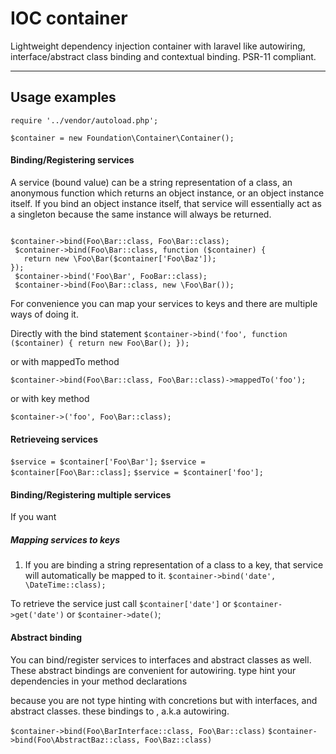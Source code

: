# IOC container
Lightweight dependency injection container with laravel like autowiring, interface/abstract class binding and contextual binding. PSR-11 compliant.

*************

## Usage examples

`require '../vendor/autoload.php';`

`$container = new Foundation\Container\Container();`

#### Binding/Registering services

A service (bound value) can be a string representation of a class, an anonymous function which returns an object instance, or an object instance itself. If you bind an object instance itself, that service will essentially act as a singleton because the same instance will always be returned.

<code>
$container->bind(Foo\Bar::class, Foo\Bar::class); <br/> $container->bind(Foo\Bar::class, function ($container) { 
   return new \Foo\Bar($container['Foo\Baz']);
}); <br/> $container->bind('Foo\Bar', FooBar::class); <br/> $container->bind(Foo\Bar::class, new \Foo\Bar());
</code>

For convenience you can map your services to keys and there are multiple ways of doing it.

Directly with the bind statement
`$container->bind('foo', function ($container) {
   return new Foo\Bar();
});`

or with mappedTo method

`$container->bind(Foo\Bar::class, Foo\Bar::class)->mappedTo('foo');`

or with key method

`$container->('foo', Foo\Bar::class);`

#### Retrieveing services

`$service = $container['Foo\Bar'];`
`$service = $container[Foo\Bar::class];`
`$service = $container['foo'];`

#### Binding/Registering multiple services
If you want 


##### Mapping services to keys


1. If you are binding a string representation of a class to a key, that service will automatically be mapped to it.
`$container->bind('date', \DateTime::class);`

To retrieve the service just call
`$container['date']` 
or 
`$container->get('date')` 
or 
`$container->date()`;


#### Abstract binding
You can bind/register services to interfaces and abstract classes as well. These abstract bindings are convenient for autowiring. type hint your dependencies in your method declarations

because you are not type hinting with concretions but with interfaces, and abstract classes. these bindings to , a.k.a autowiring. 
 
`$container->bind(Foo\BarInterface::class, Foo\Bar::class)`
`$container->bind(Foo\AbstractBaz::class, Foo\Baz::class)`







